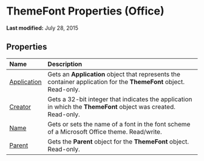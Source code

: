 
# ThemeFont Properties (Office)

 **Last modified:** July 28, 2015


## Properties



|**Name**|**Description**|
|:-----|:-----|
| [Application](21ccd5a3-1270-fa47-be46-ae0433aa387d.md)|Gets an  **Application** object that represents the container application for the **ThemeFont** object. Read-only.|
| [Creator](803139a5-42b7-b296-8732-cfec8553a1dd.md)|Gets a 32-bit integer that indicates the application in which the  **ThemeFont** object was created. Read-only.|
| [Name](4c087083-7ba4-a709-7901-4df4e5f10fe8.md)|Gets or sets the name of a font in the font scheme of a Microsoft Office theme. Read/write.|
| [Parent](64cb890b-05dd-9b71-6f7d-dee961188cb7.md)|Gets the  **Parent** object for the **ThemeFont** object. Read-only.|
